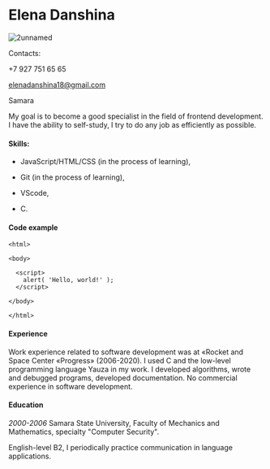 # Elena Danshina


![2unnamed](https://user-images.githubusercontent.com/86845040/125833987-1be26614-4854-48d6-8c6a-9428c4c7ad33.jpg)


Сontacts:

+7 927 751 65 65

elenadanshina18@gmail.com

Samara

My goal is to become a good specialist in the field of frontend development. I have the ability to self-study, I try to do any job as efficiently as possible.

#### Skills:

- JavaScript/HTML/CSS (in the process of learning),

- Git (in the process of learning), 

- VScode,

- С.

#### Code example

```<!DOCTYPE HTML>
<html>

<body>

  <script>
    alert( 'Hello, world!' );
  </script>

</body>

</html>
```


#### Experience

Work experience related to software development was at «Rocket and Space Center «Progress» (2006-2020). I used C and the low-level programming language Yauza in my work. I developed algorithms, wrote and debugged programs, developed documentation. 
No commercial experience in software development.

#### Education 

*2000-2006* Samara State University, Faculty of Mechanics and Mathematics, specialty "Computer Security".

English-level B2, I periodically practice communication in language applications.

